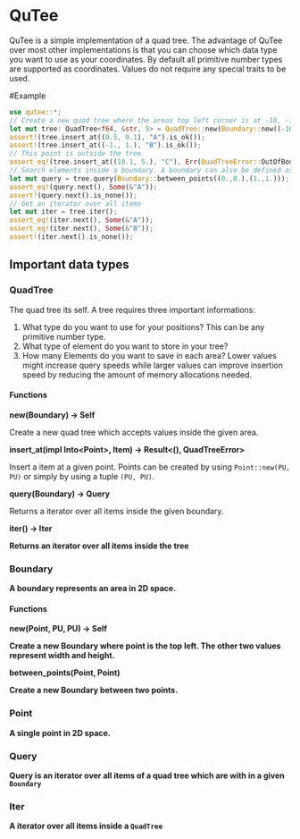 # QuTee

QuTee is a simple implementation of a quad tree.
The advantage of QuTee over most other implementations is 
that you can choose which data type you want to use as your coordinates.
By default all primitive number types are supported as coordinates. 
Values do not require any special traits to be used.

#Example
```rust
use qutee::*;
// Create a new quad tree where the areas top left corner is at -10, -10 and with a width and height of 20.
let mut tree: QuadTree<f64, &str, 5> = QuadTree::new(Boundary::new((-10., -10.), 20., 20.));
assert!(tree.insert_at((0.5, 0.1), "A").is_ok());
assert!(tree.insert_at((-1., 1.), "B").is_ok());
// This point is outside the tree
assert_eq!(tree.insert_at((10.1, 5.), "C"), Err(QuadTreeError::OutOfBounds));
// Search elements inside a boundary. A boundary can also be defined as an area between two points.
let mut query = tree.query(Boundary::between_points((0.,0.),(1.,1.)));
assert_eq!(query.next(), Some(&"A"));
assert!(query.next().is_none());
// Get an iterator over all items
let mut iter = tree.iter();
assert_eq!(iter.next(), Some(&"A"));
assert_eq!(iter.next(), Some(&"B"));
assert!(iter.next().is_none());
```

## Important data types
### QuadTree
The quad tree its self. A tree requires three important informations:
1. What type do you want to use for your positions? This can be any primitive number type.
2. What type of element do you want to store in your tree?
3. How many Elements do you want to save in each area? Lower values might 
increase query speeds while larger values can improve insertion speed by reducing the amount of memory allocations needed.

#### Functions
<b>new(Boundary) -> Self</b>

Create a new quad tree which accepts values inside the given area.

<b>insert_at(impl Into&lt;Point&gt;, Item) -> Result<(), QuadTreeError></b>

Insert a item at a given point. Points can be created by using `Point::new(PU, PU)` or simply by using a tuple `(PU, PU)`.

<b>query(Boundary) -> Query</b>

Returns a iterator over all items inside the given boundary.

<b>iter() -> Iter</q>

Returns an iterator over all items inside the tree

### Boundary
A boundary represents an area in 2D space.

#### Functions
<b>new(Point, PU, PU) -> Self</b>

Create a new Boundary where point is the top left. The other two values represent width and height.

<b>between_points(Point, Point)</b>

Create a new Boundary between two points.

### Point
A single point in 2D space.

### Query
Query is an iterator over all items of a quad tree which are with in a given `Boundary`

### Iter
A iterator over all items inside a `QuadTree`
